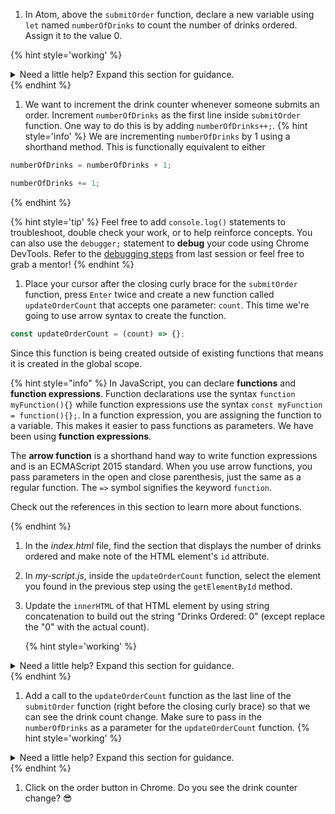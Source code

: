 1. In Atom, above the `submitOrder` function, declare a new variable using `let` named `numberOfDrinks` to count the number of drinks ordered. Assign it to the value 0. 

  {% hint style='working' %}
<details>
<summary>
Need a little help? Expand this section for guidance. 
</summary> 
Your variable will look like this:
<pre>
<code class="lang-javascript">
let numberOfDrinks = 0;
</code>
</pre>
</details>
   {% endhint %}

1. We want to increment the drink counter whenever someone submits an order. Increment `numberOfDrinks` as the first line inside `submitOrder` function. One way to do this is by adding `numberOfDrinks++;`.
   {% hint style='info' %}
We are incrementing `numberOfDrinks` by 1 using a shorthand method. This is functionally equivalent to either 
```javascript
numberOfDrinks = numberOfDrinks + 1;

numberOfDrinks += 1;
```
  {% endhint %}   

   {% hint style='tip' %}
Feel free to add `console.log()` statements to troubleshoot, double check your work, or to help reinforce concepts. You can also use the `debugger;` statement to **debug** your code using Chrome DevTools. Refer to the [debugging steps](https://codingandcocktailskc.gitbooks.io/session-6-programming-fundamentals-101-jquery-js/content/ws2-functions/#conditional) from last session or feel free to grab a mentor!
   {% endhint %}

1. Place your cursor after the closing curly brace for the `submitOrder` function, press `Enter` twice and create a new function called `updateOrderCount` that accepts one parameter: `count`. This time we're going to use arrow syntax to create the function.

  ```javascript
const updateOrderCount = (count) => {};
   ```

  Since this function is being created outside of existing functions that means it is created in the global scope.
   
   {% hint style="info" %}
In JavaScript, you can declare **functions** and **function expressions**. Function declarations use the syntax `function myFunction(){}` while function expressions use the syntax `const myFunction = function(){};`. In a function expression, you are assigning the function to a variable. This makes it easier to pass functions as parameters. We have been using **function expressions**.

The **arrow function** is a shorthand hand way to write function expressions and is an ECMAScript 2015 standard. When you use arrow functions, you pass parameters in the open and close parenthesis, just the same as a regular function. The `=>` symbol signifies the keyword `function`. 

Check out the references in this section to learn more about functions.

   {% endhint %}

1. In the _index.html_ file, find the section that displays the number of drinks ordered and make note of the HTML element's `id` attribute.

1. In _my-script.js_, inside the `updateOrderCount` function, select the element you found in the previous step using the `getElementById` method.   

1. Update the `innerHTML` of that HTML element by using string concatenation to build out the string "Drinks Ordered: 0" (except replace the "0" with the actual count).

   {% hint style='working' %}
<details>
<summary>
Need a little help? Expand this section for guidance. 
</summary> 
Change the <code>updateOrderCount</code> function to
<pre>
<code class="lang-javascript">
const updateOrderCount = (count) => {
      document.getElementById('drink-count').innerHTML = "Drinks Ordered: " + count;
};
</code>
</pre>
</details>
   {% endhint %}

1. Add a call to the `updateOrderCount` function as the last line of the `submitOrder` function (right before the closing curly brace) so that we can see the drink count change. Make sure to pass in the `numberOfDrinks` as a parameter for the `updateOrderCount` function.
   {% hint style='working' %}
<details>
<summary>
Need a little help? Expand this section for guidance. 
</summary> 
In <code>submitOrder</code> function add the following code as the last line of the function 
<pre>
<code class="lang-javascript">
updateOrderCount(numberOfDrinks);
</code>
</pre>
</details>
   {% endhint %}

1. Click on the order button in Chrome. Do you see the drink counter change? 😎

   